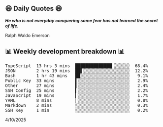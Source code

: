 ## 😄 Daily Quotes 😄

_**He who is not everyday conquering some fear has not learned the secret of life.**_

Ralph Waldo Emerson



## 📊 Weekly development breakdown 📊

<pre>TypeScript  13 hrs 3 mins  ██████████████▎░░░░░░  68.4%
JSON        2 hrs 19 mins  ██▌░░░░░░░░░░░░░░░░░░  12.2%
Bash        1 hr 43 mins   █▉░░░░░░░░░░░░░░░░░░░   9.1%
Public Key  33 mins        ▌░░░░░░░░░░░░░░░░░░░░   2.9%
Other       27 mins        ▌░░░░░░░░░░░░░░░░░░░░   2.4%
SSH Config  25 mins        ▍░░░░░░░░░░░░░░░░░░░░   2.2%
JavaScript  19 mins        ▎░░░░░░░░░░░░░░░░░░░░   1.7%
YAML        8 mins         ▏░░░░░░░░░░░░░░░░░░░░   0.8%
Markdown    2 mins         ░░░░░░░░░░░░░░░░░░░░░   0.3%
SSH Key     1 min          ░░░░░░░░░░░░░░░░░░░░░   0.2%</pre>

4/10/2025